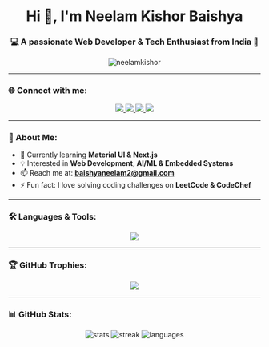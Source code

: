 <h1 align="center">Hi 👋, I'm Neelam Kishor Baishya</h1>
<h3 align="center">💻 A passionate Web Developer & Tech Enthusiast from India 🚀</h3>

<p align="center">
  <img src="https://komarev.com/ghpvc/?username=neelamkishor&label=Profile%20views&color=0e75b6&style=flat" alt="neelamkishor" />
</p>

---

### 🌐 Connect with me:
<p align="center">
  <a href="https://www.linkedin.com/in/neelam-kishor-baishya-440958298/" target="blank">
    <img src="https://img.shields.io/badge/LinkedIn-0077B5?style=for-the-badge&logo=linkedin&logoColor=white"/>
  </a>
  <a href="https://leetcode.com/u/neelam_35/" target="blank">
    <img src="https://img.shields.io/badge/LeetCode-FFA116?style=for-the-badge&logo=leetcode&logoColor=black"/>
  </a>
  <a href="https://discord.gg/neelam3169" target="blank">
    <img src="https://img.shields.io/badge/Discord-5865F2?style=for-the-badge&logo=discord&logoColor=white"/>
  </a>
  <a href="mailto:baishyaneelam2@gmail.com">
    <img src="https://img.shields.io/badge/Gmail-D14836?style=for-the-badge&logo=gmail&logoColor=white"/>
  </a>
</p>

---

### 🚀 About Me:
- 🌱 Currently learning **Material UI & Next.js**  
- 💡 Interested in **Web Development, AI/ML & Embedded Systems**  
- 📫 Reach me at: **baishyaneelam2@gmail.com**  
- ⚡ Fun fact: I love solving coding challenges on **LeetCode & CodeChef**  

---

### 🛠️ Languages & Tools:
<p align="center">
  <img src="https://skillicons.dev/icons?i=html,css,js,react,redux,nodejs,express,mongodb,mysql,python,cpp,git,github,aws,postman,opencv,arduino,blender,matlab" />
</p>

---

### 🏆 GitHub Trophies:
<p align="center">
  <img src="https://github-profile-trophy.vercel.app/?username=neelamkishor&theme=radical&no-frame=true&no-bg=true&margin-w=15&margin-h=15"/>
</p>

---

### 📊 GitHub Stats:
<p align="center">
  <img src="https://github-readme-stats.vercel.app/api?username=neelamkishor&show_icons=true&theme=tokyonight" alt="stats" />
  <img src="https://github-readme-streak-stats.herokuapp.com/?user=neelamkishor&theme=tokyonight" alt="streak" />
  <img src="https://github-readme-stats.vercel.app/api/top-langs/?username=neelamkishor&layout=compact&theme=tokyonight" alt="languages" />
</p>




